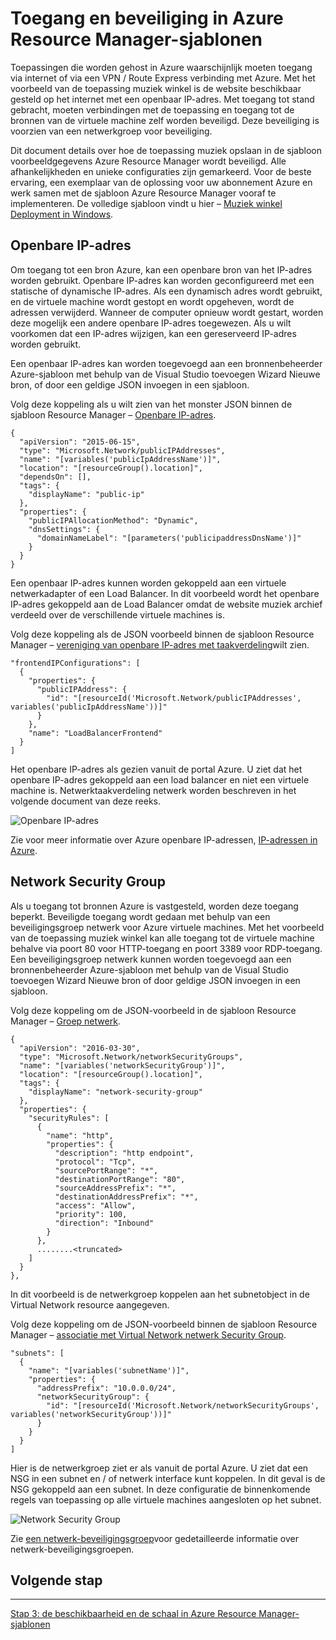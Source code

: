 <properties
   pageTitle="Toegang en beveiliging in Azure Resource Manager Templates | Microsoft Azure" 
   description="Azure Virtual Machine DotNet Core zelfstudie"
   services="virtual-machines-windows"
   documentationCenter="virtual-machines"
   authors="neilpeterson"
   manager="timlt"
   editor="tysonn"
   tags="azure-resource-manager"/>

<tags
   ms.service="virtual-machines-windows"
   ms.devlang="na"
   ms.topic="article"
   ms.tgt_pltfrm="vm-windows"
   ms.workload="infrastructure-services"
   ms.date="10/21/2016"
   ms.author="nepeters"/>

# <a name="access-and-security-in-azure-resource-manager-templates"></a>Toegang en beveiliging in Azure Resource Manager-sjablonen

Toepassingen die worden gehost in Azure waarschijnlijk moeten toegang via internet of via een VPN / Route Express verbinding met Azure. Met het voorbeeld van de toepassing muziek winkel is de website beschikbaar gesteld op het internet met een openbaar IP-adres. Met toegang tot stand gebracht, moeten verbindingen met de toepassing en toegang tot de bronnen van de virtuele machine zelf worden beveiligd. Deze beveiliging is voorzien van een netwerkgroep voor beveiliging. 

Dit document details over hoe de toepassing muziek opslaan in de sjabloon voorbeeldgegevens Azure Resource Manager wordt beveiligd. Alle afhankelijkheden en unieke configuraties zijn gemarkeerd. Voor de beste ervaring, een exemplaar van de oplossing voor uw abonnement Azure en werk samen met de sjabloon Azure Resource Manager vooraf te implementeren. De volledige sjabloon vindt u hier – [Muziek winkel Deployment in Windows](https://github.com/Microsoft/dotnet-core-sample-templates/tree/master/dotnet-core-music-windows).


## <a name="public-ip-address"></a>Openbare IP-adres

Om toegang tot een bron Azure, kan een openbare bron van het IP-adres worden gebruikt. Openbare IP-adres kan worden geconfigureerd met een statische of dynamische IP-adres. Als een dynamisch adres wordt gebruikt, en de virtuele machine wordt gestopt en wordt opgeheven, wordt de adressen verwijderd. Wanneer de computer opnieuw wordt gestart, worden deze mogelijk een andere openbare IP-adres toegewezen. Als u wilt voorkomen dat een IP-adres wijzigen, kan een gereserveerd IP-adres worden gebruikt. 

Een openbaar IP-adres kan worden toegevoegd aan een bronnenbeheerder Azure-sjabloon met behulp van de Visual Studio toevoegen Wizard Nieuwe bron, of door een geldige JSON invoegen in een sjabloon. 

Volg deze koppeling als u wilt zien van het monster JSON binnen de sjabloon Resource Manager – [Openbare IP-adres](https://github.com/Microsoft/dotnet-core-sample-templates/blob/master/dotnet-core-music-windows/azuredeploy.json#L110).


```none
{
  "apiVersion": "2015-06-15",
  "type": "Microsoft.Network/publicIPAddresses",
  "name": "[variables('publicIpAddressName')]",
  "location": "[resourceGroup().location]",
  "dependsOn": [],
  "tags": {
    "displayName": "public-ip"
  },
  "properties": {
    "publicIPAllocationMethod": "Dynamic",
    "dnsSettings": {
      "domainNameLabel": "[parameters('publicipaddressDnsName')]"
    }
  }
}
```

Een openbaar IP-adres kunnen worden gekoppeld aan een virtuele netwerkadapter of een Load Balancer. In dit voorbeeld wordt het openbare IP-adres gekoppeld aan de Load Balancer omdat de website muziek archief verdeeld over de verschillende virtuele machines is.

Volg deze koppeling als de JSON voorbeeld binnen de sjabloon Resource Manager – [vereniging van openbare IP-adres met taakverdeling](https://github.com/Microsoft/dotnet-core-sample-templates/blob/master/dotnet-core-music-windows/azuredeploy.json#L211)wilt zien.

```none
"frontendIPConfigurations": [
  {
    "properties": {
      "publicIPAddress": {
        "id": "[resourceId('Microsoft.Network/publicIPAddresses', variables('publicIpAddressName'))]"
      }
    },
    "name": "LoadBalancerFrontend"
  }
]
```

Het openbare IP-adres als gezien vanuit de portal Azure. U ziet dat het openbare IP-adres gekoppeld aan een load balancer en niet een virtuele machine is. Netwerktaakverdeling netwerk worden beschreven in het volgende document van deze reeks.

![Openbare IP-adres](./media/virtual-machines-windows-dotnet-core/pubip-win.png)

Zie voor meer informatie over Azure openbare IP-adressen, [IP-adressen in Azure](../virtual-network/virtual-network-ip-addresses-overview-arm.md).

## <a name="network-security-group"></a>Network Security Group

Als u toegang tot bronnen Azure is vastgesteld, worden deze toegang beperkt. Beveiligde toegang wordt gedaan met behulp van een beveiligingsgroep netwerk voor Azure virtuele machines. Met het voorbeeld van de toepassing muziek winkel kan alle toegang tot de virtuele machine behalve via poort 80 voor HTTP-toegang en poort 3389 voor RDP-toegang. Een beveiligingsgroep netwerk kunnen worden toegevoegd aan een bronnenbeheerder Azure-sjabloon met behulp van de Visual Studio toevoegen Wizard Nieuwe bron of door geldige JSON invoegen in een sjabloon.

Volg deze koppeling om de JSON-voorbeeld in de sjabloon Resource Manager – [Groep netwerk](https://github.com/Microsoft/dotnet-core-sample-templates/blob/master/dotnet-core-music-windows/azuredeploy.json#L57).

```none
{
  "apiVersion": "2016-03-30",
  "type": "Microsoft.Network/networkSecurityGroups",
  "name": "[variables('networkSecurityGroup')]",
  "location": "[resourceGroup().location]",
  "tags": {
    "displayName": "network-security-group"
  },
  "properties": {
    "securityRules": [
      {
        "name": "http",
        "properties": {
          "description": "http endpoint",
          "protocol": "Tcp",
          "sourcePortRange": "*",
          "destinationPortRange": "80",
          "sourceAddressPrefix": "*",
          "destinationAddressPrefix": "*",
          "access": "Allow",
          "priority": 100,
          "direction": "Inbound"
        }
      },
      ........<truncated> 
    ]
  }
},
```

In dit voorbeeld is de netwerkgroep koppelen aan het subnetobject in de Virtual Network resource aangegeven. 

Volg deze koppeling om de JSON-voorbeeld binnen de sjabloon Resource Manager – [associatie met Virtual Network netwerk Security Group](https://github.com/Microsoft/dotnet-core-sample-templates/blob/master/dotnet-core-music-windows/azuredeploy.json#L143).


```none
"subnets": [
  {
    "name": "[variables('subnetName')]",
    "properties": {
      "addressPrefix": "10.0.0.0/24",
      "networkSecurityGroup": {
        "id": "[resourceId('Microsoft.Network/networkSecurityGroups', variables('networkSecurityGroup'))]"
      }
    }
  }
]
```

Hier is de netwerkgroep ziet er als vanuit de portal Azure. U ziet dat een NSG in een subnet en / of netwerk interface kunt koppelen. In dit geval is de NSG gekoppeld aan een subnet. In deze configuratie de binnenkomende regels van toepassing op alle virtuele machines aangesloten op het subnet.

![Network Security Group](./media/virtual-machines-windows-dotnet-core/nsg-win.png)

Zie [een netwerk-beveiligingsgroep]( https://azure.microsoft.com/documentation/articles/virtual-networks-nsg/)voor gedetailleerde informatie over netwerk-beveiligingsgroepen.

## <a name="next-step"></a>Volgende stap

<hr>

[Stap 3: de beschikbaarheid en de schaal in Azure Resource Manager-sjablonen](./virtual-machines-windows-dotnet-core-4-availability-scale.md)
